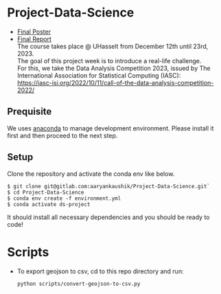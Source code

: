 # Project-Data-Science
- [Final Poster](https://github.com/aaryankaushik/Project-Data-Science/blob/55e443949e1d49ae8280690952470d0ce7bc2cce/Poster.pdf)
- [Final Report](https://github.com/aaryankaushik/Project-Data-Science/blob/0967c940deb32ef7a6f05b28d7e568ed21e7f577/Report.pdf) \
The course takes place @ UHasselt from December 12th until 23rd, 2023.\
The goal of this project week is to introduce a real-life challenge.\
For this, we take the Data Analysis Competition 2023,  issued by The International Association for Statistical Computing (IASC):\
https://iasc-isi.org/2022/10/11/call-of-the-data-analysis-competition-2022/

## Prequisite

We uses [anaconda](https://www.anaconda.com/products/distribution) to manage development environment. Please install it first and then proceed to the next step.

## Setup

Clone the repository and activate the conda env like below.

```
$ git clone git@gitlab.com:aaryankaushik/Project-Data-Science.git`
$ cd Project-Data-Science
$ conda env create -f environment.yml
$ conda activate ds-project
```

It should install all necessary dependencies and you should be ready to code!

# Scripts

- To export geojson to csv, cd to this repo directory and run:
    ```
    python scripts/convert-geojson-to-csv.py
    ```
